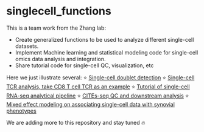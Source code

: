 # singlecell_functions

This is a team work from the Zhang lab:
- Create generalized functions to be used to analyze different single-cell datasets.
- Implement Machine learning and statistical modeling code for single-cell omics data analysis and integration.
- Share tutorial code for single-cell QC, visualization, etc

Here we just illustrate several:
  :star: [Single-cell doublet detection](https://github.com/fanzhanglab/singlecell_functions/blob/main/ScrubletDetection.ipynb)
  :star: [Single-cell TCR analysis, take CD8 T cell TCR as an example](https://github.com/fanzhanglab/singlecell_functions/blob/main/analyze_cd8_TCR.ipynb)
  :star: [Tutorial of single-cell RNA-seq analytical pipeline](https://github.com/fanzhanglab/singlecell_functions/blob/main/tutorial_scRNA_analysis.ipynb)
  :star: [CITEs-seq QC and downstream analysis](https://github.com/fanzhanglab/singlecell_functions/blob/main/citeseq_qc_backup.ipynb)
  :star: [Mixed effect modeling on associating single-cell data with synovial phenotypes](https://github.com/fanzhanglab/singlecell_functions/blob/main/linear_mixed_model_clinical_CTAP.ipynb)
  
We are adding more to this repository and stay tuned :fire:


